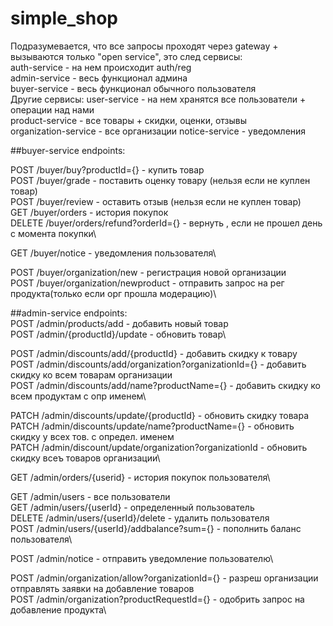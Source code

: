 # simple_shop

Подразумевается, что все запросы проходят через gateway + вызываются только "open service", это след сервисы:\
auth-service - на нем происходит auth/reg\
admin-service - весь функционал админа\
buyer-service - весь функционал обычного пользователя\
Другие сервисы:
user-service - на нем хранятся все пользователи + операции над нами\
product-service - все товары + скидки, оценки, отзывы\
organization-service - все организации
notice-service - уведомления 

##buyer-service endpoints:

POST /buyer/buy?productId={} - купить товар\
POST /buyer/grade - поставить оценку товару (нельзя если не куплен товар)\
POST /buyer/review - оставить отзыв (нельзя если не куплен товар)\
GET /buyer/orders - история покупок\
DELETE /buyer/orders/refund?orderId={} - вернуть , если не прошел день с момента покупки\

GET /buyer/notice - уведомления пользователя\

POST /buyer/organization/new - регистрация новой организации\
POST /buyer/organization/newproduct - отправить запрос на рег продукта(только если орг прошла модерацию)\

##admin-service endpoints:\
POST /admin/products/add - добавить новый товар\
POST /admin/{productId}/update - обновить товар\

POST /admin/discounts/add/{productId} - добавить скидку к товару\
POST /admin/discounts/add/organization?organizationId={} - добавить скидку ко всем товарам организации\
POST /admin/discounts/add/name?productName={} -  добавить скидку ко всем продуктам с опр именем\

PATCH /admin/discounts/update/{productId} - обновить скидку товара\
PATCH /admin/discounts/update/name?productName={} - обновить скидку у всех тов. с определ. именем\
PATCH /admin/discount/update/organization?organizationId - обновить скидку всеъ товаров организации\

GET /admin/orders/{userid} - история покупок пользователя\

GET /admin/users - все пользователи\
GET /admin/users/{userId} - определенный пользователь\
DELETE /admin/users/{userId}/delete - удалить пользователя\
POST /admin/users/{userId}/addbalance?sum={} - пополнить баланс пользователя\

POST /admin/notice - отправить уведомление пользователю\

POST /admin/organization/allow?organizationId={} - разреш организации отправлять заявки на добавление товаров\
POST /admin/organization?productRequestId={} - одобрить запрос на добавление продукта\
